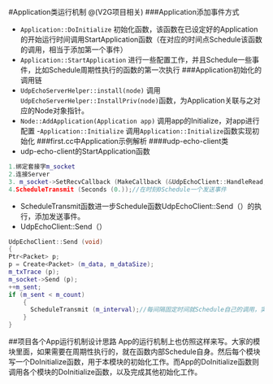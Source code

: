 #Application类运行机制
@(V2G项目相关)
###Application添加事件方式
- `Application::DoInitialize` 
	初始化函数，该函数在已设定好的Application的开始运行时间调用StartApplication函数（在对应的时间点Schedule该函数的调用，相当于添加第一个事件）
-  `Application::StartApplication`
进行一些配置工作，并且Schedule一些事件，比如Schedule周期性执行的函数的第一次执行
###Application初始化的调用链
- `UdpEchoServerHelper::install(node)` 
调用`UdpEchoServerHelper::InstallPriv(node)`函数，为Application关联与之对应的Node对象指针。
- `Node::AddApplication(Application app)` 
调用app的Initialize，对app进行配置
-`Application::Initialize`
调用`Application::Initialize`函数实现初始化
###first.cc中Application示例解析
####udp-echo-client类
- udp-echo-client的StartApplication函数
```c++
1.绑定套接字m_socket
2.连接Server
3. m_socket->SetRecvCallback (MakeCallback (&UdpEchoClient::HandleRead, this));//为m_socket设置接收报文回调函数
4.ScheduleTransmit (Seconds (0.));//在时刻0Schedule一个发送事件
```
 - ScheduleTransmit函数进一步Schedule函数UdpEchoClient::Send（）的执行，添加发送事件。
- UdpEchoClient::Send（）
```c++
UdpEchoClient::Send (void)
{
Ptr<Packet> p;
p = Create<Packet> (m_data, m_dataSize);
m_txTrace (p);
m_socket->Send (p);
++m_sent;
if (m_sent < m_count) 
    {
      ScheduleTransmit (m_interval);//每间隔固定时间就Schedule自己的调用，实现添加发送报文事件，从而使得仿真列表中出现新事件推动仿真的进行。
    }
}
```

##项目各个App运行机制设计思路
App的运行机制上也仿照这样来写。大家的模块里面，如果需要在周期性执行的，就在函数内部Schedule自身。然后每个模块写一个DoInitialize函数，用于本模块的初始化工作。而App的DoInitialize函数则调用各个模块的DoInitialize函数，以及完成其他初始化工作。
